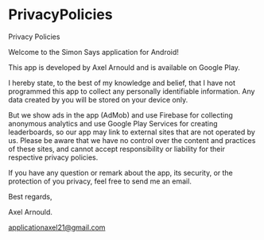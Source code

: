 # PrivacyPolicies
Privacy Policies

Welcome to the Simon Says application for Android!

This app is developed by Axel Arnould and is available on Google Play.

I hereby state, to the best of my knowledge and belief, that I have not programmed this app to collect any personally identifiable information. Any data created by you will be stored on your device only.

But we show ads in the app (AdMob) and use Firebase for collecting anonymous analytics and use Google Play Services for creating leaderboards, so our app may link to external sites that are not operated by us. Please be aware that we have no control over the content and practices of these sites, and cannot accept responsibility or liability for their respective privacy policies.

If you have any question or remark about the app, its security, or the protection of you privacy, feel free to send me an email.

Best regards,

Axel Arnould.

applicationaxel21@gmail.com

